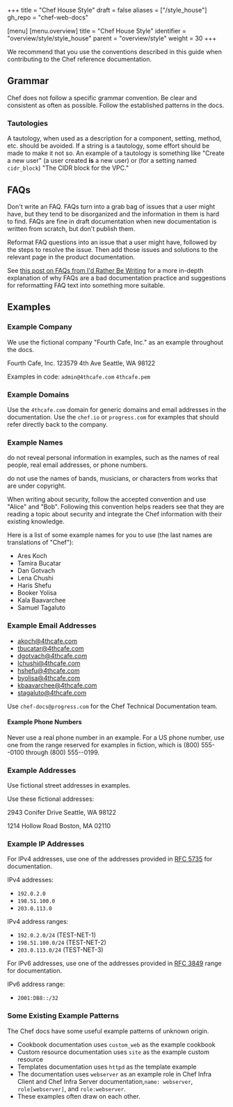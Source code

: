 +++
title = "Chef House Style"
draft = false
aliases = ["/style_house"]
gh_repo = "chef-web-docs"

[menu]
  [menu.overview]
    title = "Chef House Style"
    identifier = "overview/style/style_house"
    parent = "overview/style"
    weight = 30
+++
<!-- markdownlint-disable-file MD013 -->

We recommend that you use the conventions described in this guide when contributing to the Chef reference documentation.

## Grammar

Chef does not follow a specific grammar convention. Be clear and
consistent as often as possible. Follow the established patterns in the
docs.

### Tautologies

A tautology, when used as a description for a component, setting,
method, etc. should be avoided. If a string is a tautology, some effort
should be made to make it not so. An example of a tautology is something
like "Create a new user" (a user created **is** a
new user) or (for a setting named `cidr_block`) "The CIDR block for the
VPC."

## FAQs

Don't write an FAQ. FAQs turn into a grab bag of issues that a user might have, but they tend to be disorganized and the information in them is hard to find.
FAQs are fine in draft documentation when new documentation is written from scratch, but don't publish them.

Reformat FAQ questions into an issue that a user might have, followed by the steps to resolve the issue. Then add those issues and solutions to
the relevant page in the product documentation.

See [this post on FAQs from I'd Rather Be Writing](https://idratherbewriting.com/2017/06/23/why-tech-writers-hate-faqs/) for a more in-depth explanation of why FAQs are a bad documentation practice and suggestions for reformatting FAQ text into something more suitable.

## Examples

### Example Company

We use the fictional company "Fourth Cafe, Inc." as an example throughout the docs.

Fourth Cafe, Inc.
123579 4th Ave
Seattle, WA 98122

Examples in code:
`admin@4thcafe.com`
`4thcafe.pem`

### Example Domains

Use the `4thcafe.com` domain for generic domains and email addresses in the documentation. Use the `chef.io` or `progress.com` for examples that should refer directly back to the company.

### Example Names

do not reveal personal information in examples, such as the names of real people, real email addresses, or phone numbers.

do not use the names of bands, musicians, or characters from works that are under copyright.

When writing about security, follow the accepted convention and use "Alice" and "Bob". Following this convention helps readers see that they are reading a topic about security and integrate the Chef information with their existing knowledge.

Here is a list of some example names for you to use (the last names are translations of "Chef"):

<!-- cSpell:disable -->

- Ares Koch
- Tamira Bucatar
- Dan Gotvach
- Lena Chushi
- Haris Shefu
- Booker Yolisa
- Kala Baavarchee
- Samuel Tagaluto

<!-- cSpell:enable -->

### Example Email Addresses

- akoch@4thcafe.com
- tbucatar@4thcafe.com
- dgotvach@4thcafe.com
- lchushi@4thcafe.com
- hshefu@4thcafe.com
- byolisa@4thcafe.com
- kbaavarchee@4thcafe.com
- stagaluto@4thcafe.com

Use `chef-docs@progress.com` for the Chef Technical Documentation team.

#### Example Phone Numbers

Never use a real phone number in an example. For a US phone number, use one from the range reserved for examples in fiction, which is (800) 555--0100 through (800) 555--0199.

### Example Addresses

Use fictional street addresses in examples.

Use these fictional addresses:

2943 Conifer Drive
Seattle, WA 98122

1214 Hollow Road
Boston, MA 02110

### Example IP Addresses

For IPv4 addresses, use one of the addresses provided in [RFC 5735](https://tools.ietf.org/html/rfc5737) for documentation.

IPv4 addresses:

- `192.0.2.0`
- `198.51.100.0`
- `203.0.113.0`

IPv4 address ranges:

- `192.0.2.0/24` (TEST-NET-1)
- `198.51.100.0/24` (TEST-NET-2)
- `203.0.113.0/24` (TEST-NET-3)

For IPv6 addresses, use one of the addresses provided in [RFC 3849](https://tools.ietf.org/html/rfc3849) range for documentation.

IPv6 address range:

- `2001:DB8::/32`

### Some Existing Example Patterns

The Chef docs have some useful example patterns of unknown origin.

- Cookbook documentation uses `custom_web` as the example cookbook
- Custom resource documentation uses `site` as the example custom resource
- Templates documentation uses `httpd` as the template example
- The documentation uses `webserver` as an example role in Chef Infra Client and Chef Infra Server documentation,`name: webserver`, `role[webserver]`, and `role:webserver`.
- These examples often draw on each other.
